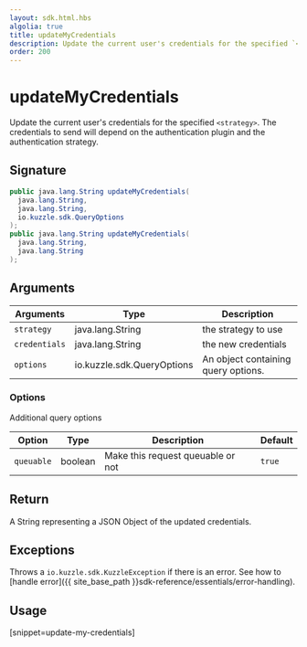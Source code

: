 ```yaml
---
layout: sdk.html.hbs
algolia: true
title: updateMyCredentials
description: Update the current user's credentials for the specified `<strategy>`.
order: 200
---
```


# updateMyCredentials

Update the current user's credentials for the specified `<strategy>`. The credentials to send will depend on the authentication plugin and the authentication strategy.

## Signature

```java
public java.lang.String updateMyCredentials(
  java.lang.String,
  java.lang.String,
  io.kuzzle.sdk.QueryOptions
);
public java.lang.String updateMyCredentials(
  java.lang.String,
  java.lang.String
);

```

## Arguments

| Arguments    | Type    | Description
|--------------|---------|-------------
| `strategy` | java.lang.String | the strategy to use
| `credentials` | java.lang.String | the new credentials
| `options`  | io.kuzzle.sdk.QueryOptions    | An object containing query options.


### **Options**

Additional query options

| Option     | Type    | Description                       | Default |
| ---------- | ------- | --------------------------------- | ------- |
| `queuable` | boolean | Make this request queuable or not | `true`  |

## Return

A String representing a JSON Object of the updated credentials.

## Exceptions

Throws a `io.kuzzle.sdk.KuzzleException` if there is an error. See how to [handle error]({{ site_base_path }}sdk-reference/essentials/error-handling).

## Usage

[snippet=update-my-credentials]
